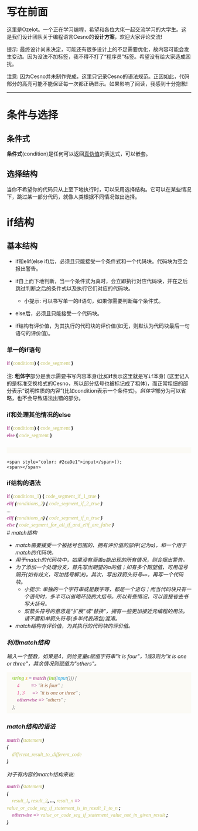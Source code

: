 写在前面
================

这里是Ozelot。一个正在学习编程，希望和各位大佬一起交流学习的大学生。这是我们设计团队关于编程语言Cesno的**设计方案**，欢迎大家评论交流!

提示: 最终设计尚未决定，可能还有很多设计上的不足需要优化，故内容可能会发生变动。因为没法不加标签，我不得不打了“程序员”标签。希望没有给大家造成困扰。

注意: 因为Cesno并未制作完成，这里只记录Cesno的语法规范。正因如此，代码部分的高亮可能不能保证每一次都正确显示。如果影响了阅读，我感到十分抱歉!

----


条件与选择
================

## 条件式

**条件式**(condition)是任何可以返回<u>真伪值</u>的表达式，可以嵌套。

## 选择结构

当你不希望你的代码只从上至下地执行时，可以采用选择结构。它可以在某些情况下，跳过某一部分代码，就像人类根据不同情况做出选择。

# if结构

## 基本结构

* if和elif(else if)后，必须且只能接受一个条件式和一个代码块。代码块为空会报出警告。
* if自上而下地判断，当一个条件式为真时，会立即执行对应代码块，并在之后跳过判断之后的条件式以及执行它们对应的代码块。
  * 小提示: 可以书写单一的if语句，如果你需要判断每个条件式。

* else后，必须且只能接受一个代码块。
* if结构有评价值，为其执行的代码块的评价值(如无，则默认为代码块最后一句语句的评价值)。

### 单一的if语句

<div style="font-family: 'Ubuntu Mono'; line-height: 1.4em;">
<span style="color: #bc64a4; font-weight: bold">if</span> <b>(</b><span style="color: #c5c56a;">conditions</span><b>)</b>
<b>{</b> <span style="color: #c5c56a;">code_segment</span> <b>}</b>
</div>


注: <b>粗体字</b>部分是表示需要书写内容本身(比如<b>if</b>表示这里就是写`if`本身) (这里记入的是标准交换格式的Cesno，所以部分括号也被标记成了粗体)，而正常粗细的部分表示“说明性质的内容”(比如condition表示一个条件式)。<i>斜体字</i>部分为可以省略，也不会导致语法出错的部分。

### if和处理其他情况的else

<div style="font-family: 'Ubuntu Mono'; line-height: 1.4em;">
<span style="color: #bc64a4; font-weight: bold">if</span> <b>(</b><span style="color: #c5c56a;">conditions</span><b>)</b>
<b>{</b> <span style="color: #c5c56a;">code_segment</span> <b>}</b><br>
<span style="color: #bc64a4; font-weight: bold">else</span> <b>{</b> <span style="color: #c5c56a;">code_segment</span> <b>}</b>
</div>

### <div style="font-family: 'Consolas'; line-height: 1.4em; color: #777; background-color: #FBFAF5; padding: 0.5em 1em">
    <span style="color: #2ca9e1">input</span>();
    <span></span>
</div>

### if结构的语法

<div style="font-family: 'Consolas'; line-height: 1.4em;">
<span style="color: #bc64a4; font-weight: bold">if</span> <b>(</b><span style="color: #c5c56a;">conditions_1</span><b>)</b>
<b>{</b> <span style="color: #c5c56a;">code_segment_if_1_true</span> <b>}</b><br>
<i><span style="color: #bc64a4; font-weight: bold">elif</span> <b>(</b><span style="color: #c5c56a;">conditions_2</span><b>)</b>
<b>{</b> <span style="color: #c5c56a;">code_segment_if_2_true</span> <b>}</b><br>...<br>
<i><span style="color: #bc64a4; font-weight: bold">elif</span> <b>(</b><span style="color: #c5c56a;">conditions_n</span><b>)</b>
<b>{</b> <span style="color: #c5c56a;">code_segment_if_n_true</span> <b>}</b><br>
<span style="color: #bc64a4; font-weight: bold">else</span> <b>{</b> <span style="color: #c5c56a;">code_segment_for_all_if_and_elif_are_false</span> <b>}</b></i>
</div>
# match结构

* match需要接受一个被括号包围的、拥有评价值的部件(记为a)，和一个用于match的代码块。
* 用于match的代码块中，如果没有涵盖a能出现的所有情况，则会报出警告。
* 为了添加一个处理分支，首先写出期望的a的值；如有多个期望值，可用逗号隔开(如有歧义，可加括号解决)。其次，写出双箭头符号`=>`，再写一个代码块。
  * 小提示: 单独的一个字符串或是数字等，都是一个语句；而当代码块只有一个语句时，多半可以省略环绕的大括号。所以有些情况，可以直接省去书写大括号。
  * 双箭头符号的意思是“扩展”或“替换”，拥有一些更加接近元编程的用法。请不要和单箭头符号(多半代表闭包)混淆。
* match结构有评价值，为其执行的代码块的评价值。

### 利用match结构

输入一个整数，如果是4，则给变量s赋值字符串"it is four"，1或3则为"it is one or three"，其余情况则赋值为"others"。

<div style="font-family: 'Consolas'; line-height: 1.4em; color: #777; background-color: #FBFAF5; padding: 0.5em 1em">
    <span style="color: #9ed44c"><b>string</b></span> <span style="color: #f39800">s</span>
    <span style="color: #A59ACA; font-weight: bolder;">=</span>
    <span style="color: #bc64a4; font-weight: bold">match</span>
    (<span style="color: #9ed44c; font-weight: bold">int</span>(<span style="color: #2ca9e1">input</span>())) { <br>
    &nbsp;&nbsp;&nbsp;&nbsp;<span style="color: #E95295">4</span>
    &nbsp;&nbsp;&nbsp;&nbsp;&nbsp;&nbsp;&nbsp;&nbsp;<b style="color: #bc64a4; font-weight: bold">=></b>
    "<span style="color: #98623C">it is four</span>" ;<br>
    &nbsp;&nbsp;&nbsp;&nbsp;<span style="color: #E95295">1</span>, <span style="color: #E95295">3</span>
    &nbsp;&nbsp;&nbsp;&nbsp;&nbsp;<b style="color: #bc64a4;">=></b>
    "<span style="color: #98623C">it is one or three</span>" ;<br>
    &nbsp;&nbsp;&nbsp;&nbsp;<span style="color: #bc64a4; font-weight: bold;">otherwise => </span>
    "<span style="color: #98623C">others</span>" ;<br>
    };
</div>


### match结构的语法

<div style="font-family: 'Consolas'; line-height: 1.4em;">
    <span style="color: #bc64a4; font-weight: bold">match</span> <b>(</b><span style="color: #c5c56a;">statement</span><b>)</b><br>
    <b>{</b><br>
    <i>
        &nbsp;&nbsp;&nbsp;&nbsp;<span style="color: #c5c56a;">different_result_to_different_code</span> <br>
    </i>
    <b>}</b>
</div>

对于有内容的match结构来说:

<div style="font-family: 'Consolas'; line-height: 1.4em;">
    <span style="color: #bc64a4; font-weight: bold">match</span> <b>(</b><span style="color: #c5c56a;">statement</span><b>)</b><br>
    <b>{</b><br>
    &nbsp;&nbsp;&nbsp;&nbsp;<span style="color: #c5c56a;">result_1<i><span style="color: #000"><b>, </b></span> result_2<span style="color: #000"><b>, ..., </b></span>result_n</span></i>
    <b style="color: #bc64a4; font-weight: bold">=></b> </b><span style="color: #c5c56a;">value_or_code_seg_if_statement_is_in_result_1_to_n</span> <b>;</b> <br>
    <i>
        &nbsp;&nbsp;&nbsp;&nbsp;<span style="color: #bc64a4; font-weight: bold;">otherwise => </span>
        <span style="color: #c5c56a;">value_or_code_seg_if_statement_value_not_in_given_result</span>
    </i><b>;</b> <br>
    <b>}</b>
</div>
